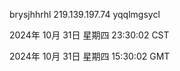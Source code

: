 brysjhhrhl 219.139.197.74 yqqlmgsycl

2024年 10月 31日 星期四 23:30:02 CST

2024年 10月 31日 星期四 15:30:02 GMT

